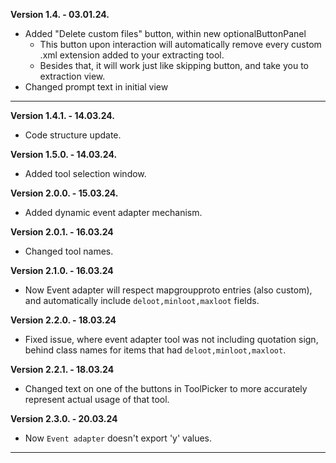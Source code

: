 **Version 1.4. - 03.01.24.**
- Added "Delete custom files" button, within new optionalButtonPanel
    - This button upon interaction will automatically remove every custom .xml extension added to your extracting tool.
    - Besides that, it will work just like skipping button, and take you to extraction view.
- Changed prompt text in initial view
***
**Version 1.4.1. - 14.03.24.**
- Code structure update.

**Version 1.5.0. - 14.03.24.**
- Added tool selection window.

**Version 2.0.0. - 15.03.24.**
- Added dynamic event adapter mechanism.

**Version 2.0.1. - 16.03.24**
- Changed tool names.

**Version 2.1.0. - 16.03.24**
- Now Event adapter will respect mapgroupproto entries (also custom), and automatically include `deloot,minloot,maxloot` fields.

**Version 2.2.0. - 18.03.24**
- Fixed issue, where event adapter tool was not including quotation sign, behind class names for items that had `deloot,minloot,maxloot`.

**Version 2.2.1. - 18.03.24**
- Changed text on one of the buttons in ToolPicker to more accurately represent actual usage of that tool. 

**Version 2.3.0. - 20.03.24**
- Now `Event adapter` doesn't export 'y' values.

****